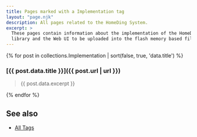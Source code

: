 ```yaml
---
title: Pages marked with a Implementation tag
layout: "page.njk"
description: All pages related to the HomeDing System.
excerpt: >
  These pages contain information about the implementation of the HomeDing
  library and the Web UI to be uploaded into the flash memory based filesystem.
---
```


{% for post in collections.Implementation | sort(false, true, 'data.title')  %}

### [{{ post.data.title }}]({{ post.url | url }})

> {{ post.data.excerpt }}

{% endfor %}


## See also

* [All Tags](/tag/index.md)
